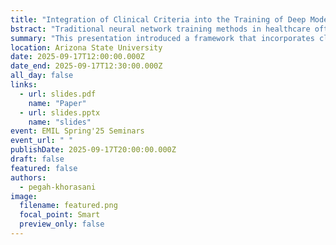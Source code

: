 ```yaml
---
title: "Integration of Clinical Criteria into the Training of Deep Models: Application to Glucose Prediction for Diabetic People"
bstract: "Traditional neural network training methods in healthcare often overlook clinical requirements, resulting in models that may achieve high accuracy but lack clinical relevance. This study tackles that limitation in the context of glucose prediction for individuals with diabetes. The authors introduce a novel training methodology that balances statistical accuracy with clinical constraints established by health authorities. By progressively shifting focus from pure prediction accuracy to clinical acceptability, the proposed approach employs a custom loss function designed specifically for glucose forecasting. Evaluations on datasets from both type-1 and type-2 diabetes patients demonstrate that the method significantly improves clinical validity. Notably, the framework identifies models that not only maintain high predictive accuracy but also satisfy crucial clinical standards."
summary: "This presentation introduced a framework that incorporates clinical safety directly into the training of deep learning models for glucose prediction in diabetic patients. Instead of optimizing solely for accuracy, the approach uses a specialized loss function (gcMSE) that penalizes clinically risky errors more heavily. The authors also proposed the PICA algorithm, which gradually shifts training toward meeting clinical standards. Tested on type-1 and type-2 diabetes datasets, the method showed improved safety and reliability, especially in critical glycemic ranges like hypoglycemia."
location: Arizona State University
date: 2025-09-17T12:00:00.000Z
date_end: 2025-09-17T12:30:00.000Z
all_day: false
links:
  - url: slides.pdf
    name: "Paper"
  - url: slides.pptx
    name: "slides"
event: EMIL Spring'25 Seminars
event_url: " "
publishDate: 2025-09-17T20:00:00.000Z
draft: false
featured: false
authors:
  - pegah-khorasani
image:
  filename: featured.png
  focal_point: Smart
  preview_only: false
---
```


